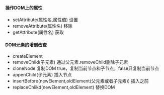 #### 操作DOM上的属性

- setAttribute(属性名,属性值) 设置
- removeAttribute(属性名) 移除
- getAttribute(属性名) 获取

#### DOM元素的增删改查

- createElement 
- removeChild(子元素) 通过父元素.removeChild删除子元素
- cloneNode 复制DOM true，复制当前节点和子节点，false只复制当前节点
- appenChild(子元素) 插入节点
- insertBefore(newElement,oldElement(父元素或者子元素))  插入之前
- replaceChlikd(newElement,oldElement) 替换DOM


